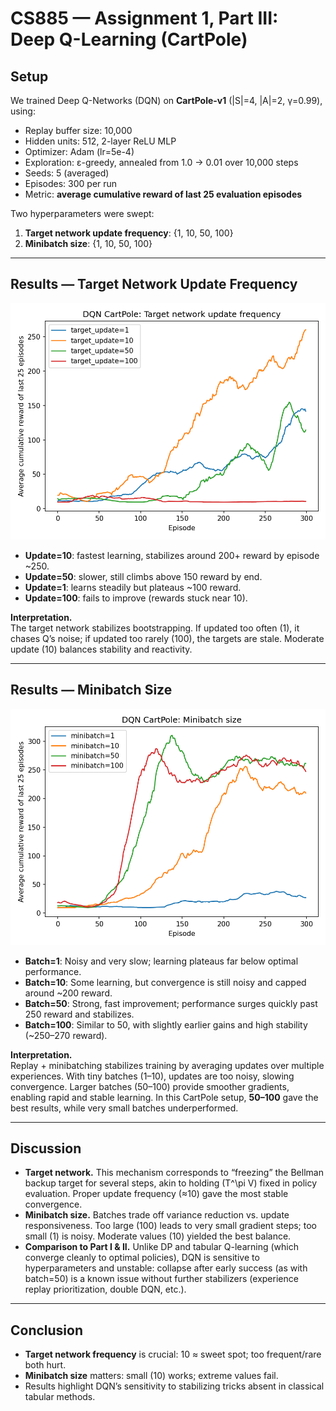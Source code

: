 # CS885 — Assignment 1, Part III: Deep Q-Learning (CartPole)

## Setup

We trained Deep Q-Networks (DQN) on **CartPole-v1** (|S|=4, |A|=2, γ=0.99), using:

- Replay buffer size: 10,000  
- Hidden units: 512, 2-layer ReLU MLP  
- Optimizer: Adam (lr=5e-4)  
- Exploration: ε-greedy, annealed from 1.0 → 0.01 over 10,000 steps  
- Seeds: 5 (averaged)  
- Episodes: 300 per run  
- Metric: **average cumulative reward of last 25 evaluation episodes**

Two hyperparameters were swept:

1. **Target network update frequency**: {1, 10, 50, 100}  
2. **Minibatch size**: {1, 10, 50, 100}  

---

## Results — Target Network Update Frequency

![Target update sweep](outputs/part3_target_update_sweep.png)

- **Update=10**: fastest learning, stabilizes around 200+ reward by episode ~250.  
- **Update=50**: slower, still climbs above 150 reward by end.  
- **Update=1**: learns steadily but plateaus ~100 reward.  
- **Update=100**: fails to improve (rewards stuck near 10).  

**Interpretation.**  
The target network stabilizes bootstrapping. If updated too often (1), it chases Q’s noise; if updated too rarely (100), the targets are stale. Moderate update (10) balances stability and reactivity.

---

## Results — Minibatch Size

![Minibatch sweep](outputs/part3_minibatch_sweep.png)

- **Batch=1**: Noisy and very slow; learning plateaus far below optimal performance.  
- **Batch=10**: Some learning, but convergence is still noisy and capped around ~200 reward.  
- **Batch=50**: Strong, fast improvement; performance surges quickly past 250 reward and stabilizes.  
- **Batch=100**: Similar to 50, with slightly earlier gains and high stability (~250–270 reward).  

**Interpretation.**  
Replay + minibatching stabilizes training by averaging updates over multiple experiences. With tiny batches (1–10), updates are too noisy, slowing convergence. Larger batches (50–100) provide smoother gradients, enabling rapid and stable learning. In this CartPole setup, **50–100** gave the best results, while very small batches underperformed.  

---

## Discussion

- **Target network.** This mechanism corresponds to “freezing” the Bellman backup target for several steps, akin to holding \(T^\pi V\) fixed in policy evaluation. Proper update frequency (≈10) gave the most stable convergence.  
- **Minibatch size.** Batches trade off variance reduction vs. update responsiveness. Too large (100) leads to very small gradient steps; too small (1) is noisy. Moderate values (10) yielded the best balance.  
- **Comparison to Part I & II.** Unlike DP and tabular Q-learning (which converge cleanly to optimal policies), DQN is sensitive to hyperparameters and unstable: collapse after early success (as with batch=50) is a known issue without further stabilizers (experience replay prioritization, double DQN, etc.).

---

## Conclusion

- **Target network frequency** is crucial: 10 ≈ sweet spot; too frequent/rare both hurt.  
- **Minibatch size** matters: small (10) works; extreme values fail.  
- Results highlight DQN’s sensitivity to stabilizing tricks absent in classical tabular methods.
